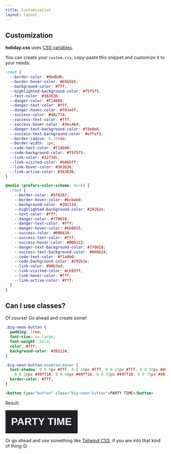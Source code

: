 ```yaml
---
title: Customization
layout: layout
---
```


## Customization

**holiday.css** uses
[CSS variables](https://developer.mozilla.org/en-US/docs/Web/CSS/Using_CSS_custom_properties).

You can create your `custom.css`, copy-paste this snippet and customize it to
your needs:

```css
:root {
  --border-color: #dbdbdb;
  --border-hover-color: #b5b5b5;
  --background-color: #fff;
  --highlighted-background-color: #f5f5f5;
  --text-color: #363636;
  --danger-color: #f14668;
  --danger-text-color: #fff;
  --danger-hover-color: #f03a5f;
  --success-color: #48c774;
  --success-text-color: #fff;
  --success-hover-color: #3ec46d;
  --danger-text-background-color: #fde0e6;
  --success-text-background-color: #effaf3;
  --border-radius: 0.25rem;
  --border-width: 1px;
  --code-text-color: #f14668;
  --code-background-color: #f5f5f5;
  --link-color: #3273dc;
  --link-visited-color: #b86bff;
  --link-hover-color: #363636;
  --link-active-color: #363636;
}

@media (prefers-color-scheme: dark) {
  :root {
    --border-color: #5f6267;
    --border-hover-color: #bcbebd;
    --background-color: #202124;
    --highlighted-background-color: #292b2e;
    --text-color: #fff;
    --danger-color: #770018;
    --danger-text-color: #fff;
    --danger-hover-color: #6b0015;
    --success-color: #006624;
    --success-text-color: #fff;
    --success-hover-color: #006122;
    --danger-text-background-color: #770018;
    --success-text-background-color: #006624;
    --code-text-color: #f1a0b0;
    --code-background-color: #292b2e;
    --link-color: #90b3ed;
    --link-visited-color: #cb93ff;
    --link-hover-color: #fff;
    --link-active-color: #fff;
  }
}
```

## Can I use classes?

Of course! Go ahead and create some!

```css
.big-neon-button {
  padding: 1rem;
  font-size: xx-large;
  font-weight: bold;
  color: #fff;
  background-color: #202124;
}

.big-neon-button:enabled:hover {
  text-shadow: 0 0 5px #fff, 0 0 10px #fff, 0 0 15px #fff, 0 0 20px #49ff18,
    0 0 30px #49ff18, 0 0 40px #49ff18, 0 0 55px #49ff18, 0 0 75px #49ff18;
  border-color: #fff;
}
```

```html
<button type="button" class="big-neon-button">PARTY TIME</button>
```

Result:

<button type="button" class="big-neon-button">PARTY TIME</button>

<style>
  .big-neon-button {
    padding: 1rem;
    font-size: xx-large;
    font-weight: bold;
    color: #fff;
    background-color: #202124;
  }

  .big-neon-button:enabled:hover {
      text-shadow: 0 0 5px #fff, 0 0 10px #fff, 0 0 15px #fff, 0 0 20px #49ff18, 0 0 30px #49ff18, 0 0 40px #49ff18, 0 0 55px #49ff18, 0 0 75px #49ff18;
      border-color: #fff;
  }
</style>

Or go ahead and use something like [Tailwind CSS](https://tailwindcss.com/), if
you are into that kind of thing 😉

